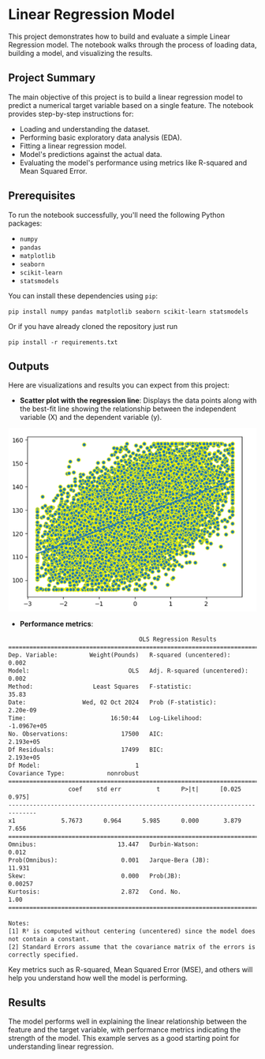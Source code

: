 # Linear Regression Model

This project demonstrates how to build and evaluate a simple Linear Regression model. The notebook walks through the process of loading data, building a model, and visualizing the results.

## Project Summary

The main objective of this project is to build a linear regression model to predict a numerical target variable based on a single feature. The notebook provides step-by-step instructions for:
- Loading and understanding the dataset.
- Performing basic exploratory data analysis (EDA).
- Fitting a linear regression model.
- Model's predictions against the actual data.
- Evaluating the model's performance using metrics like R-squared and Mean Squared Error.

## Prerequisites

To run the notebook successfully, you'll need the following Python packages:

- `numpy`
- `pandas`
- `matplotlib`
- `seaborn`
- `scikit-learn`
- `statsmodels`

You can install these dependencies using `pip`:

`pip install numpy pandas matplotlib seaborn scikit-learn statsmodels`

Or if you have already cloned the repository just run 

`pip install -r requirements.txt`

## Outputs

Here are visualizations and results you can expect from this project:

- **Scatter plot with the regression line**: Displays the data points along with the best-fit line showing the relationship between the independent variable (X) and the dependent variable (y).

![Output](visuals/output_lrl.png)

- **Performance metrics**:
```
                                     OLS Regression Results                                
=======================================================================================
Dep. Variable:         Weight(Pounds)   R-squared (uncentered):                   0.002
Model:                            OLS   Adj. R-squared (uncentered):              0.002
Method:                 Least Squares   F-statistic:                              35.83
Date:                Wed, 02 Oct 2024   Prob (F-statistic):                    2.20e-09
Time:                        16:50:44   Log-Likelihood:                     -1.0967e+05
No. Observations:               17500   AIC:                                  2.193e+05
Df Residuals:                   17499   BIC:                                  2.193e+05
Df Model:                           1                                                  
Covariance Type:            nonrobust                                                  
==============================================================================
                 coef    std err          t      P>|t|      [0.025      0.975]
------------------------------------------------------------------------------
x1             5.7673      0.964      5.985      0.000       3.879       7.656
==============================================================================
Omnibus:                       13.447   Durbin-Watson:                   0.012
Prob(Omnibus):                  0.001   Jarque-Bera (JB):               11.931
Skew:                           0.000   Prob(JB):                      0.00257
Kurtosis:                       2.872   Cond. No.                         1.00
==============================================================================

Notes:
[1] R² is computed without centering (uncentered) since the model does not contain a constant.
[2] Standard Errors assume that the covariance matrix of the errors is correctly specified.
```
Key metrics such as R-squared, Mean Squared Error (MSE), and others will help you understand how well the model is performing.

## Results

The model performs well in explaining the linear relationship between the feature and the target variable, with performance metrics indicating the strength of the model. This example serves as a good starting point for understanding linear regression.
